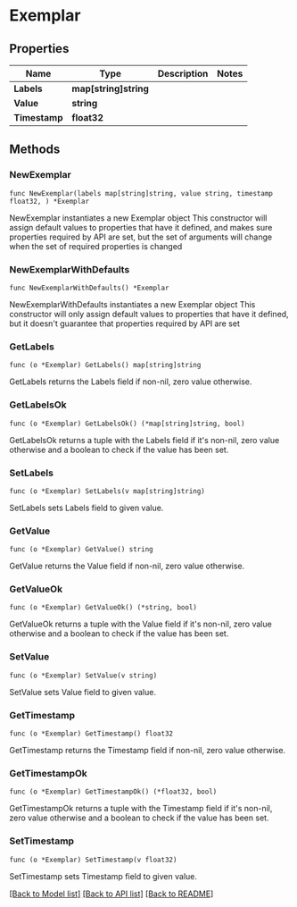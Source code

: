 # Exemplar

## Properties

Name | Type | Description | Notes
------------ | ------------- | ------------- | -------------
**Labels** | **map[string]string** |  | 
**Value** | **string** |  | 
**Timestamp** | **float32** |  | 

## Methods

### NewExemplar

`func NewExemplar(labels map[string]string, value string, timestamp float32, ) *Exemplar`

NewExemplar instantiates a new Exemplar object
This constructor will assign default values to properties that have it defined,
and makes sure properties required by API are set, but the set of arguments
will change when the set of required properties is changed

### NewExemplarWithDefaults

`func NewExemplarWithDefaults() *Exemplar`

NewExemplarWithDefaults instantiates a new Exemplar object
This constructor will only assign default values to properties that have it defined,
but it doesn't guarantee that properties required by API are set

### GetLabels

`func (o *Exemplar) GetLabels() map[string]string`

GetLabels returns the Labels field if non-nil, zero value otherwise.

### GetLabelsOk

`func (o *Exemplar) GetLabelsOk() (*map[string]string, bool)`

GetLabelsOk returns a tuple with the Labels field if it's non-nil, zero value otherwise
and a boolean to check if the value has been set.

### SetLabels

`func (o *Exemplar) SetLabels(v map[string]string)`

SetLabels sets Labels field to given value.


### GetValue

`func (o *Exemplar) GetValue() string`

GetValue returns the Value field if non-nil, zero value otherwise.

### GetValueOk

`func (o *Exemplar) GetValueOk() (*string, bool)`

GetValueOk returns a tuple with the Value field if it's non-nil, zero value otherwise
and a boolean to check if the value has been set.

### SetValue

`func (o *Exemplar) SetValue(v string)`

SetValue sets Value field to given value.


### GetTimestamp

`func (o *Exemplar) GetTimestamp() float32`

GetTimestamp returns the Timestamp field if non-nil, zero value otherwise.

### GetTimestampOk

`func (o *Exemplar) GetTimestampOk() (*float32, bool)`

GetTimestampOk returns a tuple with the Timestamp field if it's non-nil, zero value otherwise
and a boolean to check if the value has been set.

### SetTimestamp

`func (o *Exemplar) SetTimestamp(v float32)`

SetTimestamp sets Timestamp field to given value.



[[Back to Model list]](../README.md#documentation-for-models) [[Back to API list]](../README.md#documentation-for-api-endpoints) [[Back to README]](../README.md)


